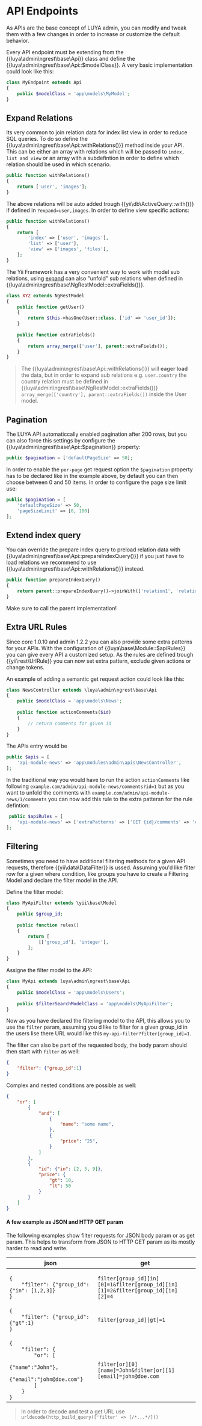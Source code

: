 # API Endpoints

As APIs are the base concept of LUYA admin, you can modify and tweak them with a few changes in order to increase or customize the default behavior.

Every API endpoint must be extending from the {{luya\admin\ngrest\base\Api}} class and define the {{luya\admin\ngrest\base\Api::$modelClass}}. A very basic implementation could look like this:

```php
class MyEndpoint extends Api
{
    public $modelClass = 'app\models\MyModel';
}
```

## Expand Relations

Its very common to join relation data for index list view in order to reduce SQL queries. To do so define the {{luya\admin\ngrest\base\Api::withRelations()}} method inside your API. This can be either an array with relations which will be passed to `index, list and view` or an array with a subdefintion in order to define which relation should be used in which scenario.

```php
public function withRelations()
{
    return ['user', 'images'];
}
```

The above relations will be auto added trough {{yii\db\ActiveQuery::with()}} if defined in `?expand=user,images`. In order to define view specific actions:

```php
public function withRelations()
{
    return [
        'index' => ['user', 'images'],
        'list' => ['user'],
        'view' => ['images', 'files'],
    ];
}
```

The Yii Framework has a very convenient way to work with model sub relations, using [expand](https://www.yiiframework.com/doc/guide/2.0/en/rest-resources) can also "unfold" sub relations when defined in {{luya\admin\ngrest\base\NgRestModel::extraFields()}}.

```php
class XYZ extends NgRestModel
{
    public function getUser()
    {
        return $this->hasOne(User::class, ['id' => 'user_id']);
    }
    
    public function extraFields()
    {
        return array_merge(['user'], parent::extraFields());
    }
}
```

> The {{luya\admin\ngrest\base\Api::withRelations()}} will **eager load** the data, but in order to expand sub relations e.g. `user.country` the country relation must be defined in {{luya\admin\ngrest\base\NgRestModel::extraFields()}} `array_merge(['country'], parent::extraFields())` inside the User model.

## Pagination

The LUYA API automaticcally enabled pagination after 200 rows, but you can also force this settings by configure the {{luya\admin\ngrest\base\Api::$pagination}} property:

```php
public $pagination = ['defaultPageSize' => 50];
```

In order to enable the `per-page` get request option the `$pagination` property has to be declared like in the example above, by default you can then choose between 0 and 50 items. In order to configure the page size limit use:

```php
public $pagination = [
    'defaultPageSize' => 50,
    'pageSizeLimit' => [0, 100]
];
```

## Extend index query

You can override the prepare index query to preload relation data with {{luya\admin\ngrest\base\Api::prepareIndexQuery()}} if you just have to load relations we recommend to use {{luya\admin\ngrest\base\Api::withRelations()}} instead.

```php
public function prepareIndexQuery()
{
    return parent::prepareIndexQuery()->joinWith(['relation1', 'relation2']);
}
```

Make sure to call the parent implementation!

## Extra URL Rules

Since core 1.0.10 and admin 1.2.2 you can also provide some extra patterns for your APIs. With the configuration of {{luya\base\Module::$apiRules}} you can give every API a customized setup. As the rules are defined trough {{yii\rest\UrlRule}} you can now set extra pattern, exclude given actions or change tokens.

An example of adding a semantic get request action could look like this:

```php
class NewsController extends \luya\admin\ngrest\base\Api
{
    public $modelClass = 'app\models\News';
    
    public function actionComments($id)
    {
        // return comments for given id
    }
}
```

The APIs entry would be

```php
public $apis = [
    'api-module-news' => 'app\modules\admin\apis\NewsController',
];
```

In the traditional way you would have to run the action `actionComments` like following `example.com/admin/api-module-news/comments?id=1` but as you want to unfold the comments with `example.com/admin/api-module-news/1/comments` you can now add this rule to the extra pattersn for the rule defintion:

```php
 public $apiRules = [
    'api-module-news' => ['extraPatterns' => ['GET {id}/comments' => 'comments']]
];
```

## Filtering

Sometimes you need to have additional filtering methods for a given API requests, therefore {{yii\data\DataFilter}} is ussed. Assuming you'd like filter row for a given where condition, like groups you have to create a Filtering Model and declare the filter model in the API.

Define the filter model:

```php
class MyApiFilter extends \yii\base\Model
{
    public $group_id;
    
    public function rules()
    {
        return [
            [['group_id'], 'integer'],
        ];
    }
}
```

Assigne the filter model to the API:

```php
class MyApi extends luya\admin\ngrest\base\Api
{
    public $modelClass = 'app\models\Users';
     
    public $filterSearchModelClass = 'app\models\MyApiFilter';
}
```

Now as you have declared the filtering model to the API, this allows you to use the `filter` param, assuming you d like to filter for a given group_id in the users lise there URL would like this `my-api-filter?filter[group_id]=1`.

The filter can also be part of the requested body, the body param should then start with `filter` as well:

```json
{
    "filter": {"group_id":1}
}
```

Complex and nested conditions are possible as well:

```json
{
    "or": [
        {
            "and": [
                {
                    "name": "some name",
                },
                {
                    "price": "25",
                }
            ]
        },
        {
            "id": {"in": [2, 5, 9]},
            "price": {
                "gt": 10,
                "lt": 50
            }
        }
    ]
}
```

#### A few example as JSON and HTTP GET param

The following examples show filter requests for JSON body param or as get param. This helps to transform from JSON to HTTP GET param as its mostly harder to read and write.

<table>
<thead>
<tr>
<th>json</th>
<th>get</th>
</tr>
</thead>

<tr>
<td>
<code>
{
    "filter": {"group_id":{"in": [1,2,3]}
}
</code>
</td>
<td>
<code>
filter[group_id][in][0]=1&filter[group_id][in][1]=2&filter[group_id][in][2]=4
</code>
</td>
</tr>

<tr>
<td>
<code>
{
    "filter": {"group_id":{"gt":1}
}
</code>
</td>
<td>
<code>
filter[group_id][gt]=1
</code>
</td>
</tr>

<tr>
<td>
<code>
{
    "filter": {
        "or": [
            {"name":"John"},
            {"email":"john@doe.com"}
        ]
    }
}
</code>
</td>
<td>
<code>
filter[or][0][name]=John&filter[or][1][email]=john@doe.com
</code>
</td>
</tr>
</table>

> In order to decode and test a get URL use `urldecode(http_build_query(['filter' => [/*...*/]))`
